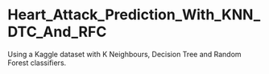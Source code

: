 # Heart_Attack_Prediction_With_KNN_DTC_And_RFC
Using a Kaggle dataset with K Neighbours, Decision Tree and Random Forest classifiers.
